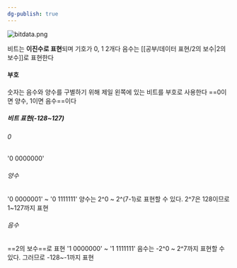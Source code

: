 ```yaml
---
dg-publish: true
---
```


![bitdata.png](/img/user/%EC%B2%A8%EB%B6%80%ED%8C%8C%EC%9D%BC/bitdata.png)

비트는 **이진수로 표현**되며 기호가 0, 1 2개다
음수는 [[공부/데이터 표현/2의 보수\|2의 보수]]로 표현한다

#### 부호
숫자는 음수와 양수를 구별하기 위해 제일 왼쪽에 있는 비트를 부호로 사용한다
==0이면 양수, 1이면 음수==이다

##### 비트 표현(-128~127)

###### 0
'0 0000000'

###### 양수
'0 0000001' ~ '0 1111111' 
양수는 2^0 ~ 2^(7-1)로 표현할 수 있다. 2^7은 128이므로 1~127까지 표현

###### 음수
==2의 보수==로 표현
'1 0000000' ~ '1 1111111'
음수는 -2^0 ~ 2^7까지 표현할 수 있다. 그러므로 -128~-1까지 표현